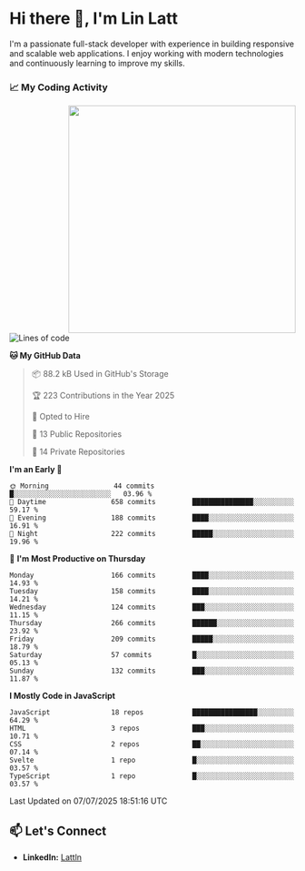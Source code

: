 # Hi there 👋, I'm Lin Latt

I'm a passionate full-stack developer with experience in building responsive and scalable web applications. I enjoy working with modern technologies and continuously learning to improve my skills.

### 📈 My Coding Activity 
<img src="https://github.com/user-attachments/assets/6cec4854-3eec-4600-9120-9be1d3cb2bfe"  width="400px" align="right">

<!--START_SECTION:waka-->
![Lines of code](https://img.shields.io/badge/From%20Hello%20World%20I%27ve%20Written-490.9%20thousand%20lines%20of%20code-blue)

**🐱 My GitHub Data** 

> 📦 88.2 kB Used in GitHub's Storage 
 > 
> 🏆 223 Contributions in the Year 2025
 > 
> 💼 Opted to Hire
 > 
> 📜 13 Public Repositories 
 > 
> 🔑 14 Private Repositories 
 > 
**I'm an Early 🐤** 

```text
🌞 Morning                44 commits          █░░░░░░░░░░░░░░░░░░░░░░░░   03.96 % 
🌆 Daytime                658 commits         ███████████████░░░░░░░░░░   59.17 % 
🌃 Evening                188 commits         ████░░░░░░░░░░░░░░░░░░░░░   16.91 % 
🌙 Night                  222 commits         █████░░░░░░░░░░░░░░░░░░░░   19.96 % 
```
📅 **I'm Most Productive on Thursday** 

```text
Monday                   166 commits         ████░░░░░░░░░░░░░░░░░░░░░   14.93 % 
Tuesday                  158 commits         ████░░░░░░░░░░░░░░░░░░░░░   14.21 % 
Wednesday                124 commits         ███░░░░░░░░░░░░░░░░░░░░░░   11.15 % 
Thursday                 266 commits         ██████░░░░░░░░░░░░░░░░░░░   23.92 % 
Friday                   209 commits         █████░░░░░░░░░░░░░░░░░░░░   18.79 % 
Saturday                 57 commits          █░░░░░░░░░░░░░░░░░░░░░░░░   05.13 % 
Sunday                   132 commits         ███░░░░░░░░░░░░░░░░░░░░░░   11.87 % 
```


**I Mostly Code in JavaScript** 

```text
JavaScript               18 repos            ████████████████░░░░░░░░░   64.29 % 
HTML                     3 repos             ███░░░░░░░░░░░░░░░░░░░░░░   10.71 % 
CSS                      2 repos             ██░░░░░░░░░░░░░░░░░░░░░░░   07.14 % 
Svelte                   1 repo              █░░░░░░░░░░░░░░░░░░░░░░░░   03.57 % 
TypeScript               1 repo              █░░░░░░░░░░░░░░░░░░░░░░░░   03.57 % 
```




 Last Updated on 07/07/2025 18:51:16 UTC
<!--END_SECTION:waka-->

## 📫 Let's Connect

- **LinkedIn:** [Lattln](https://linkedin.com/in/lin-latt)
<!-- - **Portfolio:** [Your Portfolio](https://yourportfolio.com) -->
